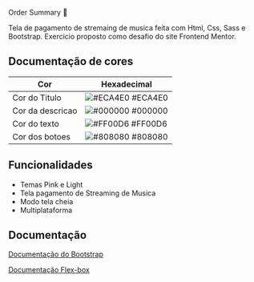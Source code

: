 Order Summary 🎵

Tela de pagamento de stremaing de musica feita com Html, Css, Sass e Bootstrap. Exercicio proposto como desafio do site Frontend Mentor.

## Documentação de cores

| Cor              | Hexadecimal                                                      |
| ---------------- | ---------------------------------------------------------------- |
| Cor do Titulo    | ![#ECA4E0](https://via.placeholder.com/10/ECA4E0?text=+) #ECA4E0 |
| Cor da descricao | ![#000000](https://via.placeholder.com/10/000000?text=+) #000000 |
| Cor do texto     | ![#FF00D6](https://via.placeholder.com/10/FF00D6?text=+) #FF00D6 |
| Cor dos botoes   | ![#808080](https://via.placeholder.com/10/808080?text=+) #808080 |

## Funcionalidades

- Temas Pink e Light
- Tela pagamento de Streaming de Musica
- Modo tela cheia
- Multiplataforma

## Documentação

[Documentação do Bootstrap](https://bootstrapdoconebitcode.netlify.app/pages/2bot%C3%B5es)

[Documentação Flex-box](https://www.w3schools.com/css/css3_flexbox.asp)

